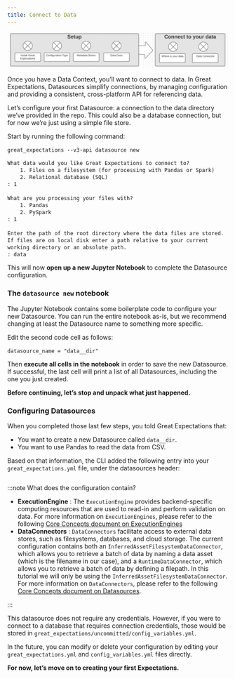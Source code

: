 ```yaml
---
title: Connect to Data
---
```


![minimap](../../images/minimap.png)

Once you have a Data Context, you’ll want to connect to data. In Great Expectations, Datasources simplify connections, by managing configuration and providing a consistent, cross-platform API for referencing data.

Let’s configure your first Datasource: a connection to the data directory we’ve provided in the repo. This could also be a database connection, but for now we’re just using a simple file store.

Start by running the following command:
````console
great_expectations --v3-api datasource new
````

````console
What data would you like Great Expectations to connect to?
    1. Files on a filesystem (for processing with Pandas or Spark)
    2. Relational database (SQL)
: 1

What are you processing your files with?
    1. Pandas
    2. PySpark
: 1

Enter the path of the root directory where the data files are stored. If files are on local disk enter a path relative to your current working directory or an absolute path.
: data
````

This will now **open up a new Jupyter Notebook** to complete the Datasource configuration.

### The ```datasource new``` notebook

The Jupyter Notebook contains some boilerplate code to configure your new Datasource. You can run the entire notebook as-is, but we recommend changing at least the Datasource name to something more specific.

Edit the second code cell as follows:

````console
datasource_name = "data__dir"
````

Then **execute all cells in the notebook** in order to save the new Datasource. If successful, the last cell will print a list of all Datasources, including the one you just created.

**Before continuing, let’s stop and unpack what just happened.**

### Configuring Datasources

When you completed those last few steps, you told Great Expectations that:

+ You want to create a new Datasource called `data__dir`.
+ You want to use Pandas to read the data from CSV.

Based on that information, the CLI added the following entry into your ```great_expectations.yml``` file, under the datasources header:

```yaml file=../../../tests/integration/docusaurus/tutorials/getting-started/getting_started.py#L17-L34
```

:::note What does the configuration contain?

- **ExecutionEngine** : The `ExecutionEngine` provides backend-specific computing resources that are used to read-in and perform validation on data.  For more information on `ExecutionEngines`, please refer to the following [Core Concepts document on ExecutionEngines](/docs/reference/execution_engine)
- **DataConnectors** :  `DataConnectors` facilitate access to external data stores, such as filesystems, databases, and cloud storage. The current configuration contains both an `InferredAssetFilesystemDataConnector`, which allows you to retrieve a batch of data by naming a data asset (which is the filename in our case), and a `RuntimeDataConnector`, which allows you to retrieve a batch of data by defining a filepath.  In this tutorial we will only be using the `InferredAssetFilesystemDataConnector`.  For more information on `DataConnectors`, please refer to the following [Core Concepts document on Datasources](/docs/reference/datasources).

:::

This datasource does not require any credentials. However, if you were to connect to a database that requires connection credentials, those would be stored in ```great_expectations/uncommitted/config_variables.yml```.

In the future, you can modify or delete your configuration by editing your ```great_expectations.yml``` and ```config_variables.yml``` files directly.

**For now, let’s move on to creating your first Expectations.**

